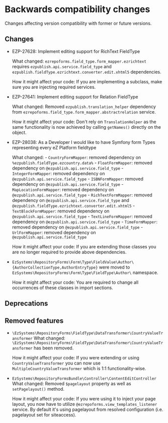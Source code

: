 # Backwards compatibility changes

Changes affecting version compatibility with former or future versions.

## Changes

- EZP-27628: Implement editing support for RichText FieldType

  What changed: `ezrepoforms.field_type.form_mapper.ezrichtext` requires `ezpublish.api.service.field_type` and `ezpublish.fieldType.ezrichtext.converter.edit.xhtml5` dependencies.

  How it might affect your code: If you are implementing a subclass, make sure you are injecting required services.


- EZP-27641: Implement editing support for Relation FieldType

  What changed: Removed `ezpublish.translation_helper` dependency from `ezrepoforms.field_type.form_mapper.abstractrelation` service.

  How it might affect your code: Don't rely on `TranslationHelper` as the same functionality is now achieved by calling `getNames()` directly on the object.


- EZP-28038: As a Developer I would like to have Symfony form Types representing every eZ Platform fieldtype

  What changed:
        - `CountryFormMapper`: removed dependency on `%ezpublish.fieldType.ezcountry.data%`
        - `FloatFormMapper`: removed dependency on `@ezpublish.api.service.field_type`
        - `IntegerFormMapper`: removed dependency on `@ezpublish.api.service.field_type`
        - `ISBNFormMapper`: removed dependency on `@ezpublish.api.service.field_type`
        - `MapLocationFormMapper`: removed dependency on `@ezpublish.api.service.field_type`
        - `RichTextFormMapper`: removed dependency on `@ezpublish.api.service.field_type` and `@ezpublish.fieldType.ezrichtext.converter.edit.xhtml5`
        - `TextBlockFormMapper`: removed dependency on `@ezpublish.api.service.field_type`
        - `TextLineFormMapper`: removed dependency on `@ezpublish.api.service.field_type`
        - `TimeFormMapper`: removed dependency on `@ezpublish.api.service.field_type`
        - `UrlFormMapper`: removed dependency on `@ezpublish.api.service.field_type`
    
  How it might affect your code: If you are extending those classes you are no longer required to provide above dependencies.


- `EzSystems\RepositoryForms\Form\Type\FieldValue\Author\{AuthorCollectionType,AuthorEntryType}` were moved to `EzSystems\RepositoryForms\Form\Type\FieldType\Author\` namespace.

  How it might affect your code: You are required to change all occurrences of these classes in import sections.


## Deprecations


## Removed features

- `\EzSystems\RepositoryForms\FieldType\DataTransformer\CountryValueTransformer`
  What changed: `\EzSystems\RepositoryForms\FieldType\DataTransformer\CountryValueTransformer` has been removed.

  How it might affect your code: If you were extending or using `CountryValueTransformer` you can now use `MultipleCountryValueTransformer` which is 1:1 functionality-wise.


- `EzSystems\RepositoryFormsBundle\Controller\ContentEditController`
  What changed: Removed `$pagelayout` property as well as `setPagelayout()` method.

  How it might affect your code: If you were using it to inject your page layout, you now have to utilize `@ezrepoforms.view_templates_listener` service. By default it's using pagelayout from resolved configuration (i.e. pagelayout set for siteaccess).
